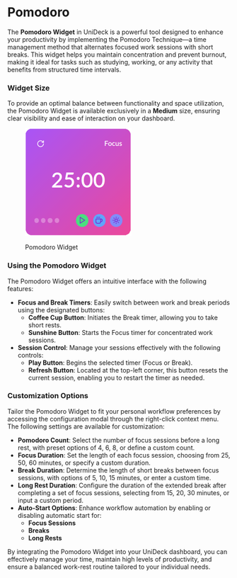 # Pomodoro

The **Pomodoro Widget** in UniDeck is a powerful tool designed to enhance your productivity by implementing the Pomodoro Technique—a time management method that alternates focused work sessions with short breaks. This widget helps you maintain concentration and prevent burnout, making it ideal for tasks such as studying, working, or any activity that benefits from structured time intervals.

### Widget Size

To provide an optimal balance between functionality and space utilization, the Pomodoro Widget is available exclusively in a **Medium** size, ensuring clear visibility and ease of interaction on your dashboard.

<figure><img src="../../.gitbook/assets/Pomodoro-2x2.png" alt=""><figcaption><p>Pomodoro Widget</p></figcaption></figure>

### Using the Pomodoro Widget

The Pomodoro Widget offers an intuitive interface with the following features:

* **Focus and Break Timers**: Easily switch between work and break periods using the designated buttons:
  * **Coffee Cup Button**: Initiates the Break timer, allowing you to take short rests.
  * **Sunshine Button**: Starts the Focus timer for concentrated work sessions.
* **Session Control**: Manage your sessions effectively with the following controls:
  * **Play Button**: Begins the selected timer (Focus or Break).
  * **Refresh Button**: Located at the top-left corner, this button resets the current session, enabling you to restart the timer as needed.

### Customization Options

Tailor the Pomodoro Widget to fit your personal workflow preferences by accessing the configuration modal through the right-click context menu. The following settings are available for customization:

* **Pomodoro Count**: Select the number of focus sessions before a long rest, with preset options of 4, 6, 8, or define a custom count.
* **Focus Duration**: Set the length of each focus session, choosing from 25, 50, 60 minutes, or specify a custom duration.
* **Break Duration**: Determine the length of short breaks between focus sessions, with options of 5, 10, 15 minutes, or enter a custom time.
* **Long Rest Duration**: Configure the duration of the extended break after completing a set of focus sessions, selecting from 15, 20, 30 minutes, or input a custom period.
* **Auto-Start Options**: Enhance workflow automation by enabling or disabling automatic start for:
  * **Focus Sessions**
  * **Breaks**
  * **Long Rests**

By integrating the Pomodoro Widget into your UniDeck dashboard, you can effectively manage your time, maintain high levels of productivity, and ensure a balanced work-rest routine tailored to your individual needs.
